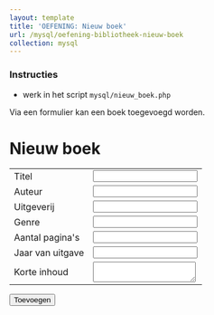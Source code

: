 ```yaml
---
layout: template
title: 'OEFENING: Nieuw boek'
url: /mysql/oefening-bibliotheek-nieuw-boek
collection: mysql
---
```


<div class="highlight">
    <h3>Instructies</h3>
    <ul>
        <li>werk in het script <code>mysql/nieuw_boek.php</code></li>
    </ul>
</div>

Via een formulier kan een boek toegevoegd worden.

<div class="shadow result">
  <h1>Nieuw boek</h1>
  <form>
      <table>
          <tr>
              <td>Titel</td>
              <td><input type="text" name="titel" /></td>
          </tr>
          <tr>
              <td>Auteur</td>
              <td><input type="text" name="auteur" /></td>
          </tr>
          <tr>
              <td>Uitgeverij</td>
              <td><input type="text" name="uitgeverij" /></td>
          </tr>                
          <tr>
              <td>Genre</td>
              <td><input type="text" name="genre" /></td>
          </tr>    
          <tr>
              <td>Aantal pagina's</td>
              <td><input type="number" name="aantal_paginas" /></td>
          </tr>         
          <tr>
              <td>Jaar van uitgave</td>
              <td><input type="number" name="jaar_van_uitgave" /></td>
          </tr>                                              
          <tr>
              <td>Korte inhoud</td>
              <td><textarea name="korte_inhoud"></textarea></td>
          </tr>                                                                                          
      </table>
      <input type="submit" value="Toevoegen" />
  </form> 
</div>